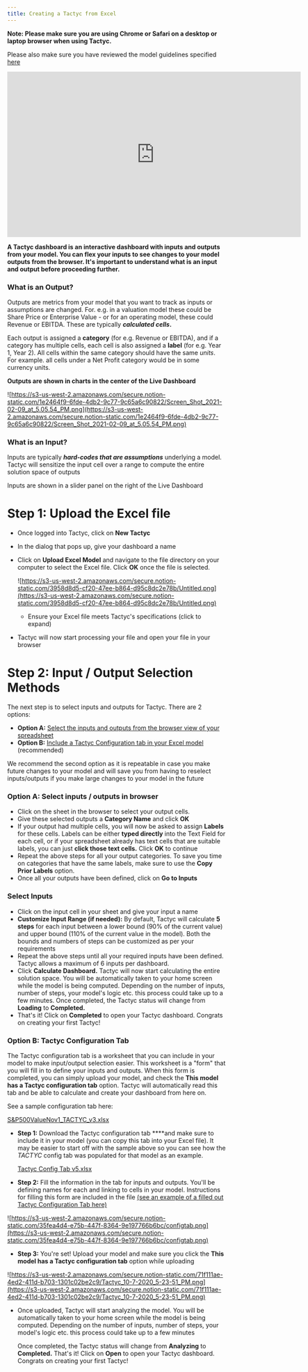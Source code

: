 ```yaml
---
title: Creating a Tactyc from Excel
---
```


**Note: Please make sure you are using Chrome or Safari on a desktop or laptop browser when using Tactyc.** 

Please also make sure you have reviewed the model guidelines specified [here](https://www.notion.so/What-models-are-suitable-for-Tactyc-8a554167e4d34d6ca9faafbbe3c59c28)


<iframe width="675" height="380" src="https://tactyc-assets.s3-us-west-1.amazonaws.com/createVideo.mp4" frameborder="0" allow="accelerometer; encrypted-media; gyroscope; picture-in-picture" allowfullscreen></iframe>


**A Tactyc dashboard is an interactive dashboard with inputs and outputs from your model. You can flex your inputs to see changes to your model outputs from the browser. It's important to understand what is an input and output before proceeding further.**

### What is an Output?

Outputs are metrics from your model that you want to track as inputs or assumptions are changed. For. e.g. in a valuation model these could be Share Price or Enterprise Value - or for an operating model, these could Revenue or EBITDA. These are typically ***calculated cells*.**

Each output is assigned a **category** (for e.g. Revenue or EBITDA), and if a category has multiple cells, each cell is also assigned a **label** (for e.g. Year 1, Year 2). All cells within the same category should have the same *units*. For example. all cells under a Net Profit category would be in some currency units.

**Outputs are shown in  charts in the center of the Live Dashboard**

![https://s3-us-west-2.amazonaws.com/secure.notion-static.com/1e2464f9-6fde-4db2-9c77-9c65a6c90822/Screen_Shot_2021-02-09_at_5.05.54_PM.png](https://s3-us-west-2.amazonaws.com/secure.notion-static.com/1e2464f9-6fde-4db2-9c77-9c65a6c90822/Screen_Shot_2021-02-09_at_5.05.54_PM.png)

### What is an Input?

Inputs are typically ***hard-codes that are assumptions*** underlying a model. Tactyc will sensitize the input cell over a range to compute the entire solution space of outputs

Inputs are shown in a slider panel on the right of the Live Dashboard

# Step 1:  **Upload the Excel file**

- Once logged into Tactyc, click on **New Tactyc**
- In the dialog that pops up, give your dashboard a name
- Click on **Upload Excel Model** and navigate to the file directory on your computer to select the Excel file.  Click **OK** once the file is selected.

    ![https://s3-us-west-2.amazonaws.com/secure.notion-static.com/3958d8d5-cf20-47ee-b864-d95c8dc2e78b/Untitled.png](https://s3-us-west-2.amazonaws.com/secure.notion-static.com/3958d8d5-cf20-47ee-b864-d95c8dc2e78b/Untitled.png)

    - Ensure your Excel file meets Tactyc's specifications (click to expand)
- Tactyc will now start processing your file and open your file in your browser

# Step 2: Input / Output Selection Methods

The next step is to select inputs and outputs for Tactyc. There are 2 options: 

- **Option A:** [Select the inputs and outputs from the browser view of your spreadsheet](https://www.notion.so/How-to-create-a-Tactyc-dashboard-from-an-Excel-model-ca5a78f5124746b5a74a4e8d2025ca90)
- **Option B:** [Include a Tactyc Configuration tab in your Excel model](https://www.notion.so/How-to-create-a-Tactyc-dashboard-from-an-Excel-model-ca5a78f5124746b5a74a4e8d2025ca90)  (recommended)

We recommend the second option as it is repeatable in case you make future changes to your model and will save you from having to reselect inputs/outputs if you make large changes to your model in the future

### Option A: Select inputs / outputs in browser

- Click on the sheet in the browser to select your output cells.
- Give these selected outputs a **Category Name** and click **OK**
- If your output had multiple cells, you will now be asked to assign **Labels** for these cells. Labels can be either **typed directly** into the Text Field for each cell, or if your spreadsheet already has text cells that are suitable labels, you can just **click those text cells.** Click **OK** to continue
- Repeat the above steps for all your output categories. To save you time on categories that have the same labels, make sure to use the **Copy Prior Labels** option.
- Once all your outputs have been defined, click on **Go to Inputs**

### **Select Inputs**

- Click on the input cell in your sheet and give your input a name
- **Customize Input Range (if needed):** By default, Tactyc will calculate **5 steps** for each input between a lower bound (90% of the current value) and upper bound (110% of the current value in the model). Both the bounds and numbers of steps can be customized as per your requirements
- Repeat the above steps until all your required inputs have been defined. Tactyc allows a maximum of 6 inputs per dashboard.
- Click **Calculate Dashboard.** Tactyc will now start calculating the entire solution space. You will be automatically taken to your home screen while the model is being computed. Depending on the number of inputs, number of steps, your model's logic etc. this process could take up to a few minutes. Once completed, the Tactyc status will change from **Loading** to **Completed.**
- That's it! Click on **Completed** to open your Tactyc dashboard. Congrats on creating your first Tactyc!

### Option B:  Tactyc Configuration Tab

The Tactyc configuration tab is a worksheet that you can include in your model to make input/output selection easier. This worksheet is a "form" that you will fill in to define your inputs and outputs. When this form is completed, you can simply upload your model, and check the **This model has a Tactyc configuration tab** option. Tactyc will automatically read this tab and be able to calculate and create your dashboard from here on.

See a sample configuration tab here: 

[S&P500ValueNov1_TACTYC_v3.xlsx](https://s3-us-west-2.amazonaws.com/secure.notion-static.com/3101e450-4f08-4660-9002-c74ff6c4f53f/SP500ValueNov1_TACTYC_v3.xlsx)

- **Step 1:** Download the Tactyc configuration tab ****and make sure to include it in your model (you can copy this tab into your Excel file). It may be easier to start off with the sample above so you can see how the *TACTYC* config tab was populated for that model as an example.

    [Tactyc Config Tab v5.xlsx](https://s3-us-west-2.amazonaws.com/secure.notion-static.com/305d6629-db17-4f68-a1d7-b0610ed4d97d/Tactyc_Config_Tab_v5.xlsx)

- **Step 2:**  Fill the information in the tab for inputs and outputs. You'll be defining names for each and linking to cells in your model. Instructions for filling this form are included in the file [(see an example of a filled out Tactyc Configuration Tab here)](https://tactyc-assets.s3-us-west-1.amazonaws.com/AppleAug20_config.xlsx)

![https://s3-us-west-2.amazonaws.com/secure.notion-static.com/35fea4d4-e75b-447f-8364-9e197766b6bc/configtab.png](https://s3-us-west-2.amazonaws.com/secure.notion-static.com/35fea4d4-e75b-447f-8364-9e197766b6bc/configtab.png)

- **Step 3:**  You're set! Upload your model and make sure you click the **This model has a Tactyc configuration tab** option while uploading

![https://s3-us-west-2.amazonaws.com/secure.notion-static.com/71f111ae-4ed2-411d-b703-1301c02be2c9/Tactyc_10-7-2020_5-23-51_PM.png](https://s3-us-west-2.amazonaws.com/secure.notion-static.com/71f111ae-4ed2-411d-b703-1301c02be2c9/Tactyc_10-7-2020_5-23-51_PM.png)

- Once uploaded, Tactyc will start analyzing the model. You will be automatically taken to your home screen while the model is being computed. Depending on the number of inputs, number of steps, your model's logic etc. this process could take up to a few minutes

    Once completed, the Tactyc status will change from **Analyzing** to **Completed.** That's it! Click on **Open** to open your Tactyc dashboard. Congrats on creating your first Tactyc!